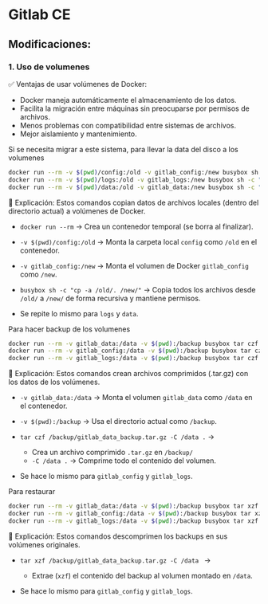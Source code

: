 # Gitlab CE

## Modificaciones:

### 1. Uso de volumenes

✅ Ventajas de usar volúmenes de Docker:

- Docker maneja automáticamente el almacenamiento de los datos.
- Facilita la migración entre máquinas sin preocuparse por permisos de archivos.
- Menos problemas con compatibilidad entre sistemas de archivos.
- Mejor aislamiento y mantenimiento.

Si se necesita migrar a este sistema, para llevar la data del disco a los volumenes
```bash
docker run --rm -v $(pwd)/config:/old -v gitlab_config:/new busybox sh -c "cp -a /old/. /new/"
docker run --rm -v $(pwd)/logs:/old -v gitlab_logs:/new busybox sh -c "cp -a /old/. /new/"
docker run --rm -v $(pwd)/data:/old -v gitlab_data:/new busybox sh -c "cp -a /old/. /new/"
```
📌 Explicación:
Estos comandos copian datos de archivos locales (dentro del directorio actual) a volúmenes de Docker.

- ```docker run --rm``` → Crea un contenedor temporal (se borra al finalizar).
- ```-v $(pwd)/config:/old``` → Monta la carpeta local ```config``` como ```/old``` en el contenedor.
- ```-v gitlab_config:/new``` → Monta el volumen de Docker ```gitlab_config``` como ```/new```.
- ```busybox sh -c "cp -a /old/. /new/"``` → Copia todos los archivos desde ```/old/``` a ```/new/``` de forma recursiva y mantiene permisos.

- Se repite lo mismo para ```logs``` y ```data```.

Para hacer backup de los volumenes
```bash
docker run --rm -v gitlab_data:/data -v $(pwd):/backup busybox tar czf /backup/gitlab_data_backup.tar.gz -C /data .
docker run --rm -v gitlab_config:/data -v $(pwd):/backup busybox tar czf /backup/gitlab_config_backup.tar.gz -C /data .
docker run --rm -v gitlab_logs:/data -v $(pwd):/backup busybox tar czf /backup/gitlab_logs_backup.tar.gz -C /data .
```
📌 Explicación:
Estos comandos crean archivos comprimidos (.tar.gz) con los datos de los volúmenes.

- ```-v gitlab_data:/data``` → Monta el volumen ```gitlab_data``` como ```/data``` en el contenedor.
- ```-v $(pwd):/backup``` → Usa el directorio actual como ```/backup```.
- ```tar czf /backup/gitlab_data_backup.tar.gz -C /data .``` →
    - Crea un archivo comprimido ```.tar.gz``` en ```/backup/```
    - ```-C /data .``` → Comprime todo el contenido del volumen.

- Se hace lo mismo para ```gitlab_config``` y ```gitlab_logs```.

Para restaurar
```bash
docker run --rm -v gitlab_data:/data -v $(pwd):/backup busybox tar xzf /backup/gitlab_data_backup.tar.gz -C /data
docker run --rm -v gitlab_config:/data -v $(pwd):/backup busybox tar xzf /backup/gitlab_config_backup.tar.gz -C /data
docker run --rm -v gitlab_logs:/data -v $(pwd):/backup busybox tar xzf /backup/gitlab_logs_backup.tar.gz -C /data
```
📌 Explicación:
Estos comandos descomprimen los backups en sus volúmenes originales.

- ```tar xzf /backup/gitlab_data_backup.tar.gz -C /data ``` →
    - Extrae (```xzf```) el contenido del backup al volumen montado en ```/data```.

- Se hace lo mismo para ```gitlab_config``` y ```gitlab_logs```.
